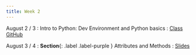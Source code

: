 ```yaml
---
title: Week 2
---
```


August 2 / 3
: Intro to Python: Dev Environment and Python basics
  : [Class GitHub](https://github.com/jdposada/oop_202230)

August 3 / 4
: **Section**{: .label .label-purple } Attributes and Methods
  : [Slides](https://uninorte-my.sharepoint.com/:p:/g/personal/jposada_uninorte_edu_co/ES0Fh8kZdotFjmD7S_ZmMGsBtXOFL_ieDn-yiiSgzR6Wiw)
